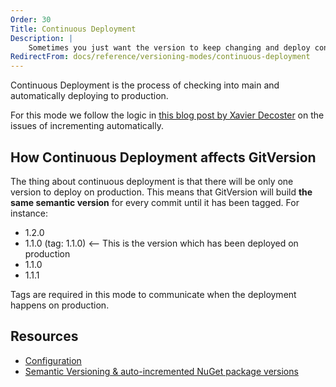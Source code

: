```yaml
---
Order: 30
Title: Continuous Deployment
Description: |
    Sometimes you just want the version to keep changing and deploy continuously.
RedirectFrom: docs/reference/versioning-modes/continuous-deployment
---
```


Continuous Deployment is the process of checking into main and automatically
deploying to production.

For this mode we follow the logic in [this blog post by Xavier Decoster][blog]
on the issues of incrementing automatically.

## How Continuous Deployment affects GitVersion

The thing about continuous deployment is that there will be only one version
to deploy on production. This means that GitVersion will build
**the same semantic version** for every commit until it has been tagged. For instance:

* 1.2.0
* 1.1.0 (tag: 1.1.0) <-- This is the version which has been deployed on production
* 1.1.0
* 1.1.1

Tags are required in this mode to communicate when the deployment happens on production.

## Resources

* [Configuration][configuration]
* [Semantic Versioning & auto-incremented NuGet package versions][blog]

[configuration]: /docs/reference/configuration

[blog]: https://www.xavierdecoster.com/semantic-versioning-auto-incremented-nuget-package-versions
